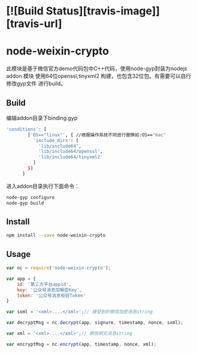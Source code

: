 #  [![Build Status][travis-image]][travis-url]
# node-weixin-crypto

此模块是基于微信官方demo代码包中C++代码，使用node-gyp封装为nodejs addon 模块
使用64位openssl,tinyxml2 构建，也包含32位包。有需要可以自行修改gyp文件
进行build。


## Build
编辑addon目录下binding.gyp
```sh
'conditions': [
        ['OS=="linux"', { //根据操作系统不同进行替换如:OS=="mac"
          'include_dirs': [
            'lib/include64',
            'lib/include64/openssl',
            'lib/include64/tinyxml2'
          ]
        }]
      ]
```
进入addon目录执行下面命令：
```sh
node-gyp configure
node-gyp build
```

## Install
```sh
npm install --save node-weixin-crypto
```

## Usage
```js
var nc = require('node-weixin-crypto');

var app = {
    id: '第三方平台appid',
    key: '公众号消息加解密Key',
    token: '公众号消息校验Token'
}

var sxml = '<xml>....</xml>';// 接受到的微信加密消息string

var decryptMsg = nc.decrypt(app, signure, timestamp, nonce, sxml);

var xml = '<xml>....</xml>';// 微信明文消息string

var encryptMsg = nc.encrypt(app, timestamp, nonce, xml);

```